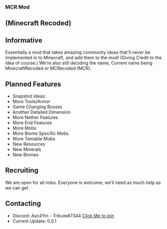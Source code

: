 ### MCR Mod
## (Minecraft Recoded)


## Informative
Essentially a mod that takes amazing community ideas that'll never be implemented in to Minecraft, and add them to the mod!
(Giving Credit to the idea of course.)
We're also still deciding the name, Current name being MinecraftRecoded or MCRecoded (MCR).

## Planned Features
* Snapshot Ideas:
* More Tools/Armor
* Game Changing Bosses
* Another Detailed Dimension
* More Nether Features
* More End Features
* More Mobs
* More Biome Specific Mobs
* More Tamable Mobs
* New Resources
* New Minerals
* New Biomes

## Recruiting
We are open for all roles. Everyone is welcome, we'll need as much help as we can get.

## Contacting
* Discord: Asc4Yin - Tribute#7344 [Click Me to join](https://discord.gg/SECq9pK)
* Current Update: 0.0.1
